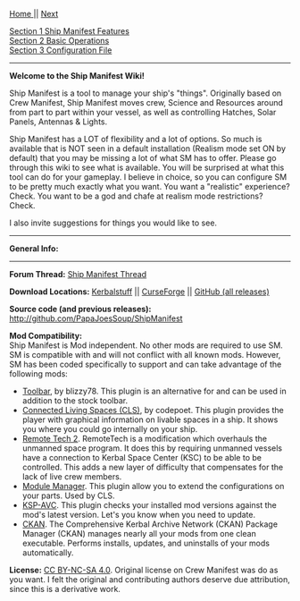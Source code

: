 [Home ](https://github.com/PapaJoesSoup/ShipManifest/wiki)|| [Next](https://github.com/PapaJoesSoup/ShipManifest/wiki/1.0---Ship-Manifest-Features)

[Section 1 Ship Manifest Features](https://github.com/PapaJoesSoup/ShipManifest/wiki/1.0---Ship-Manifest-Features)  
[Section 2 Basic Operations](https://github.com/PapaJoesSoup/ShipManifest/wiki/2.0---Basic-Operation)  
[Section 3 Configuration File](https://github.com/PapaJoesSoup/ShipManifest/wiki/3.0-Configuration-File)
***  

**Welcome to the Ship Manifest Wiki!**

Ship Manifest is a tool to manage your ship's "things".  Originally based on Crew Manifest, Ship Manifest moves crew, Science and Resources around from part to part within your vessel, as well as controlling Hatches, Solar Panels, Antennas & Lights.

Ship Manifest has a LOT of flexibility and a lot of options.  So much is available that is NOT seen in a default installation (Realism mode set ON by default) that you may be missing a lot of what SM has to offer.   Please go through this wiki to see what is available.   You will be surprised at what this tool can do for your gameplay.  I believe in choice, so you can configure SM to be pretty much exactly what you want.  You want a "realistic" experience?  Check.   You want to be a god and chafe at realism mode restrictions?  Check.

I also invite suggestions for things you would like to see.

***
**General Info:**
***
**Forum Thread:**  [Ship Manifest Thread](http://forum.kerbalspaceprogram.com/threads/62270)

**Download Locations:**   [Kerbalstuff](https://kerbalstuff.com/mod/261/Ship%20Manifest) || [CurseForge](http://kerbal.curseforge.com/plugins/220357-ship-manifest) || [GitHub (all releases)](https://github.com/PapaJoesSoup/ShipManifest/releases)  

**Source code (and previous releases):**   http://github.com/PapaJoesSoup/ShipManifest

**Mod Compatibility:**   
Ship Manifest is Mod independent.  No other mods are required to use SM.  SM is compatible with and will not conflict with all known mods.  However, SM has been coded specifically to support and can take advantage of the following mods: 
- [Toolbar](http://forum.kerbalspaceprogram.com/threads/60863), by blizzy78.  This plugin is an alternative for and can be used in addition to the stock toolbar.
- [Connected Living Spaces (CLS)](http://forum.kerbalspaceprogram.com/threads/70161), by codepoet.  This plugin provides the player with graphical information on livable spaces in a ship.  It shows you where you could go internally on your ship.
- [Remote Tech 2](http://forum.kerbalspaceprogram.com/threads/83305).  RemoteTech is a modification which overhauls the unmanned space program. It does this by requiring unmanned vessels have a connection to Kerbal Space Center (KSC) to be able to be controlled. This adds a new layer of difficulty that compensates for the lack of live crew members.
- [Module Manager](http://forum.kerbalspaceprogram.com/threads/55219).   This plugin allow you to extend the configurations on your parts.  Used by CLS.
- [KSP-AVC](http://forum.kerbalspaceprogram.com/threads/79745).  This plugin checks your installed mod versions against the mod's latest version.  Let's you know when you need to update.
- [CKAN](http://forum.kerbalspaceprogram.com/threads/100067).  The Comprehensive Kerbal Archive Network (CKAN) Package Manager (CKAN) manages nearly all your mods from one clean executable.  Performs installs, updates, and uninstalls of your mods automatically.

**License:** [CC BY-NC-SA 4.0](http://creativecommons.org/licenses/by-nc-sa/4.0/).  Original license on Crew Manifest was do as you want.  I felt the original and contributing authors deserve due attribution, since this is a derivative work.